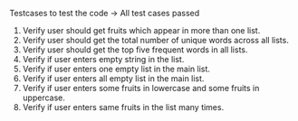 
Testcases to test the code -> All test cases passed
1. Verify user should get fruits which appear in more than one list.
2. Verify user should get the total number of unique words across all lists.
3. Verify user should get the top five frequent words in all lists.
4. Verify if user enters empty string in the list.
5. Verify if user enters one empty list in the main list.
6. Verify if user enters all empty list in the main list.
7. Verify if user enters some fruits in lowercase and some fruits in uppercase.
8. Verify if user enters same fruits in the list many times.
   
	
